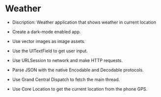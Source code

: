 # Weather

* Discription: Weather application that shows weather in current location

* Create a dark-mode enabled app.
* Use vector images as image assets.
* Use the UITextField to get user input.
* Use URLSession to network and make HTTP requests.
* Parse JSON with the native Encodable and Decodable protocols.
* Use Grand Central Dispatch to fetch the main thread.
* Use Core Location to get the current location from the phone GPS.
